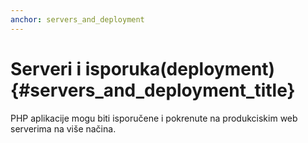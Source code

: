 ```yaml
---
anchor: servers_and_deployment
---
```


# Serveri i isporuka(deployment) {#servers_and_deployment_title}

PHP aplikacije mogu biti isporučene i pokrenute na produkciskim web serverima na više načina.

